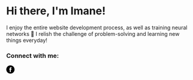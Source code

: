 # Hi there, I'm Imane! 
I enjoy the entire website development process, as well as training neural networks 🥴 I relish the challenge of problem-solving and learning new things everyday! 

### Connect with me: 

<a href = "https://www.facebook.com/profile.php?id=100055507658768" target = "blank"><img align = "left" src = "https://github.com/oebelus/oebelus/blob/ddc1ec37a37606101fa923648b725287fcffb9d7/images/facebook.png" width = "22" height = "22"/></a>

